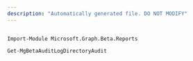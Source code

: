 ```yaml
---
description: "Automatically generated file. DO NOT MODIFY"
---
```


```powershellv2

Import-Module Microsoft.Graph.Beta.Reports

Get-MgBetaAuditLogDirectoryAudit

```